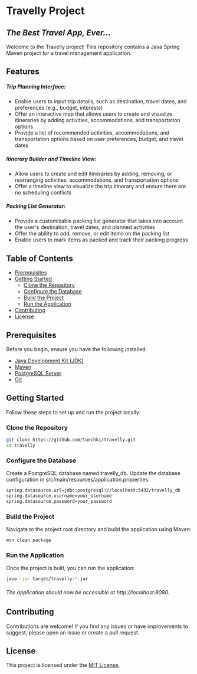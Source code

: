 # Travelly Project
## _The Best Travel App, Ever..._

Welcome to the Travelly project! This repository contains a Java Spring Maven project for a travel management application.

## Features

##### Trip Planning Interface:
- Enable users to input trip details, such as destination, travel dates, and preferences
(e.g., budget, interests)
- Offer an interactive map that allows users to create and visualize itineraries by
adding activities, accommodations, and transportation options
- Provide a list of recommended activities, accommodations, and transportation
options based on user preferences, budget, and travel dates
##### Itinerary Builder and Timeline View:
-  Allow users to create and edit itineraries by adding, removing, or rearranging
activities, accommodations, and transportation options
- Offer a timeline view to visualize the trip itinerary and ensure there are no
scheduling conflicts
##### Packing List Generator:
- Provide a customizable packing list generator that takes into account the user's
destination, travel dates, and planned activities
- Offer the ability to add, remove, or edit items on the packing list
- Enable users to mark items as packed and track their packing progress


## Table of Contents
- [Prerequisites](#prerequisites)
- [Getting Started](#getting-started)
  - [Clone the Repository](#clone-the-repository)
  - [Configure the Database](#configure-the-database)
  - [Build the Project](#build-the-project)
  - [Run the Application](#run-the-application)
- [Contributing](#contributing)
- [License](#license)

## Prerequisites

Before you begin, ensure you have the following installed:

- [Java Development Kit (JDK)](https://www.oracle.com/java/technologies/javase-downloads.html)
- [Maven](https://maven.apache.org/download.cgi)
- [PostgreSQL Server](https://www.postgresql.org/download/)
- [Git](https://git-scm.com/downloads)

## Getting Started

Follow these steps to set up and run the project locally:

### Clone the Repository

```bash
git clone https://github.com/tuechki/travelly.git
cd travelly
```

### Configure the Database

Create a PostgreSQL database named travelly_db. 
Update the database configuration in src/main/resources/application.properties:

```sh
spring.datasource.url=jdbc:postgresql://localhost:5432/travelly_db
spring.datasource.username=your_username
spring.datasource.password=your_password
```



### Build the Project
Navigate to the project root directory and build the application using Maven:

```sh
mvn clean package
```


### Run the Application
Once the project is built, you can run the application:
```sh
java -jar target/travelly-*.jar
```


###### The application should now be accessible at http://localhost:8080.



## Contributing
Contributions are welcome! If you find any issues or have improvements to suggest, please open an issue or create a pull request.

## License
This project is licensed under the [MIT License](https://opensource.org/license/mit/).
